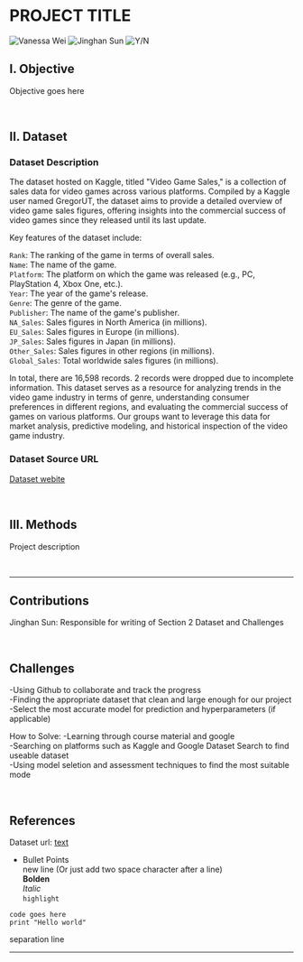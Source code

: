 # PROJECT TITLE 
![Vanessa Wei](https://img.shields.io/static/v1?label=VanessaWei&message=Collaborator&color=blue&logo=github)
![Jinghan Sun](https://img.shields.io/static/v1?label=JinghanSun&message=Collaborator&color=blue&logo=github)
![Y/N](https://img.shields.io/static/v1?label=YourName&message=Collaborator&color=blue&logo=github)


## I.  Objective
Objective goes here

</br> 

## II. Dataset

### Dataset Description
The dataset hosted on Kaggle, titled "Video Game Sales," is a collection of sales data for video games across various platforms. Compiled by a Kaggle user named GregorUT, the dataset aims to provide a detailed overview of video game sales figures, offering insights into the commercial success of video games since they released until its last update.

Key features of the dataset include:

`Rank`: The ranking of the game in terms of overall sales.</br> 
`Name`: The name of the game.</br> 
`Platform`: The platform on which the game was released (e.g., PC, PlayStation 4, Xbox One, etc.).</br> 
`Year`: The year of the game's release.</br> 
`Genre`: The genre of the game.</br> 
`Publisher`: The name of the game's publisher.</br> 
`NA_Sales`: Sales figures in North America (in millions).</br> 
`EU_Sales`: Sales figures in Europe (in millions).</br> 
`JP_Sales`: Sales figures in Japan (in millions).</br> 
`Other_Sales`: Sales figures in other regions (in millions).</br> 
`Global_Sales`: Total worldwide sales figures (in millions).</br> 

In total, there are 16,598 records. 2 records were dropped due to incomplete information. This dataset serves as a resource for analyzing trends in the video game industry in terms of genre, understanding consumer preferences in different regions, and evaluating the commercial success of games on various platforms. Our groups want to leverage this data for market analysis, predictive modeling, and historical inspection of the video game industry.

### Dataset Source URL
[Dataset webite](https://www.kaggle.com/datasets/gregorut/videogamesales)


</br> 

## III. Methods
Project description 

</br>

---
## Contributions
Jinghan Sun: Responsible for writing of Section 2 Dataset and Challenges

</br> 

## Challenges
-Using Github to collaborate and track the progress</br> 
-Finding the appropriate dataset that clean and large enough for our project</br> 
-Select the most accurate model for prediction and hyperparameters (if applicable)</br> 

How to Solve:
-Learning through course material and google</br> 
-Searching on platforms such as Kaggle and Google Dataset Search to find useable dataset</br> 
-Using model seletion and assessment techniques to find the most suitable mode</br> 

</br> 

## References
Dataset url: [text](https://www.kaggle.com/datasets/gregorut/videogamesales)


* Bullet Points  
new line (Or just add two space character after a line) </br> 
**Bolden**  
*Italic*  
`highlight`

```
code goes here
print "Hello world"
```

separation line

---